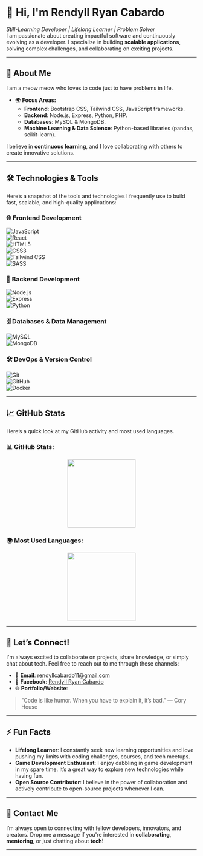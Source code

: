 # 👋 Hi, I'm **Rendyll Ryan Cabardo**  
*Still-Learning Developer | Lifelong Learner | Problem Solver*  
I am passionate about creating impactful software and continuously evolving as a developer. I specialize in building **scalable applications**, solving complex challenges, and collaborating on exciting projects.

---

## 🚀 About Me  
I am a meow meow who loves to code just to have problems in life.

- 🌍 **Focus Areas:**
  - **Frontend**: Bootstrap CSS, Tailwind CSS, JavaScript frameworks.
  - **Backend**: Node.js, Express, Python, PHP.
  - **Databases**: MySQL & MongoDB.
  - **Machine Learning & Data Science**: Python-based libraries (pandas, scikit-learn).

I believe in **continuous learning**, and I love collaborating with others to create innovative solutions.

---

## 🛠️ Technologies & Tools  
Here’s a snapshot of the tools and technologies I frequently use to build fast, scalable, and high-quality applications:

### 🌐 **Frontend Development**  
![JavaScript](https://img.shields.io/badge/JavaScript-ES6-F7DF1E?style=flat&logo=javascript&logoColor=black)  
![React](https://img.shields.io/badge/React-React-61DAFB?style=flat&logo=react&logoColor=white)  
![HTML5](https://img.shields.io/badge/HTML5-E34F26?style=flat&logo=html5&logoColor=white)  
![CSS3](https://img.shields.io/badge/CSS3-1572B6?style=flat&logo=css3&logoColor=white)  
![Tailwind CSS](https://img.shields.io/badge/Tailwind%20CSS-06B6D4?style=flat&logo=tailwind-css&logoColor=white)  
![SASS](https://img.shields.io/badge/SASS-CC6699?style=flat&logo=sass&logoColor=white)

### 🔧 **Backend Development**  
![Node.js](https://img.shields.io/badge/Node.js-8CC84B?style=flat&logo=node.js&logoColor=white)  
![Express](https://img.shields.io/badge/Express-000000?style=flat&logo=express&logoColor=white)  
![Python](https://img.shields.io/badge/Python-3776AB?style=flat&logo=python&logoColor=white)  

### 🗄️ **Databases & Data Management**  
![MySQL](https://img.shields.io/badge/MySQL-4479A1?style=flat&logo=mysql&logoColor=white)  
![MongoDB](https://img.shields.io/badge/MongoDB-47A248?style=flat&logo=mongodb&logoColor=white)  

### 🛠️ **DevOps & Version Control**  
![Git](https://img.shields.io/badge/Git-F05032?style=flat&logo=git&logoColor=white)  
![GitHub](https://img.shields.io/badge/GitHub-181717?style=flat&logo=github&logoColor=white)  
![Docker](https://img.shields.io/badge/Docker-2496ED?style=flat&logo=docker&logoColor=white)

---

## 📈 GitHub Stats  
Here’s a quick look at my GitHub activity and most used languages.

### 📊 **GitHub Stats:**

<div align="center">
  <img height="180" src="https://github-readme-stats.vercel.app/api?username=rrndxx&show_icons=true&theme=gruvbox&hide_title=true&count_private=true&include_all_commits=true&hide=prs" />
</div>

### 🌍 **Most Used Languages:**

<div align="center">
  <img height="180" src="https://github-readme-stats.vercel.app/api/top-langs/?username=rrndxx&layout=compact&theme=gruvbox&hide_title=true&count_private=true" />
</div>

---

## 🤝 Let’s Connect!  
I'm always excited to collaborate on projects, share knowledge, or simply chat about tech. Feel free to reach out to me through these channels:

- 📧 **Email**: [rendyllcabardo11@gmail.com](mailto:rendyllcabardo11@gmail.com)  
- 🔗 **Facebook**: [Rendyll Ryan Cabardo](https://web.facebook.com/rendyllryan.cabardo?_rdc=1&_rdr#)  
- 🌐 **Portfolio/Website**: 

> "Code is like humor. When you have to explain it, it’s bad." — Cory House

---

## ⚡ Fun Facts  
- **Lifelong Learner**: I constantly seek new learning opportunities and love pushing my limits with coding challenges, courses, and tech meetups.
- **Game Development Enthusiast**: I enjoy dabbling in game development in my spare time. It’s a great way to explore new technologies while having fun.
- **Open Source Contributor**: I believe in the power of collaboration and actively contribute to open-source projects whenever I can.

---

## 📧 Contact Me  
I’m always open to connecting with fellow developers, innovators, and creators. Drop me a message if you're interested in **collaborating**, **mentoring**, or just chatting about **tech**!

---


